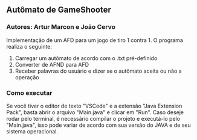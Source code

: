 ## Autômato de GameShooter
### Autores: Artur Marcon e João Cervo
Implementação de um AFD para um jogo de tiro 1 contra 1.
O programa realiza o seguinte:  
1. Carregar um autômato de acordo com o .txt pré-definido
2. Converter de AFND para AFD
3. Receber palavras do usuário e dizer se o autômato aceita ou não a operação

### Como executar
Se você tiver o editor de texto "VSCode" e a extensão "Java Extension Pack", basta abrir o arquivo "Main.java" e clicar em "Run". Caso deseje rodar pelo terminal, é necessário compilar o projeto e executá-lo pelo "Main.java", isso pode variar de acordo com sua versão do JAVA e de seu sistema operacional.